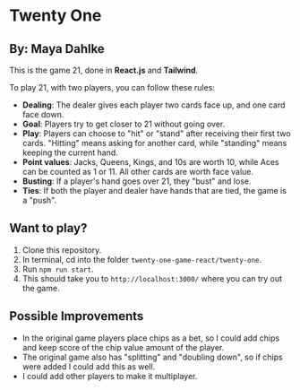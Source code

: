 # Twenty One
## By: Maya Dahlke
This is the game 21, done in **React.js** and **Tailwind**. 

To play 21, with two players, you can follow these rules:  
- **Dealing**: The dealer gives each player two cards face up, and one card face down.  
- **Goal**: Players try to get closer to 21 without going over.  
- **Play**: Players can choose to "hit" or "stand" after receiving their first two cards. "Hitting" means asking for another card, while "standing" means keeping the current hand.  
- **Point values**: Jacks, Queens, Kings, and 10s are worth 10, while Aces can be counted as 1 or 11. All other cards are worth face value.  
- **Busting**: If a player's hand goes over 21, they "bust" and lose.  
- **Ties**: If both the player and dealer have hands that are tied, the game is a "push".  

## Want to play?
1) Clone this repository.
2) In terminal, cd into the folder `twenty-one-game-react/twenty-one`.
3) Run `npm run start`.
4) This should take you to `http://localhost:3000/` where you can try out the game.

## Possible Improvements
 - In the original game players place chips as a bet, so I could add chips and keep score of the chip value amount of the player.
 - The original game also has "splitting" and "doubling down", so if chips were added I could add this as well.
 - I could add other players to make it multiplayer.
